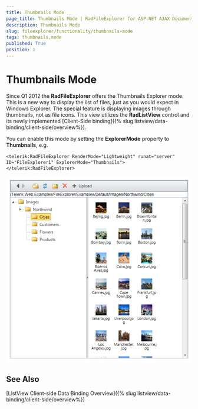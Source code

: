 ```yaml
---
title: Thumbnails Mode
page_title: Thumbnails Mode | RadFileExplorer for ASP.NET AJAX Documentation
description: Thumbnails Mode
slug: fileexplorer/functionality/thumbnails-mode
tags: thumbnails,mode
published: True
position: 1
---
```


# Thumbnails Mode

Since Q1 2012 the **RadFileExplorer** offers the Thumbnails Explorer mode. This is a new way to display the list of files, just as you would expect in Windows Explorer. The special feature is displaying images through thumbnails, not as file icons. This view utilizes the **RadListView** control and its newly implemented [Client-Side binding]({% slug listview/data-binding/client-side/overview%}).

You can enable this mode by setting the **ExplorerMode** property to **Thumbnails**, e.g.

````ASP.NET
<telerik:RadFileExplorer RenderMode="Lightweight" runat="server" ID="FileExplorer1" ExplorerMode="Thumbnails"></telerik:RadFileExplorer>
````

![radfileexplorer-thumbnails-mode-preview](images/radfileexplorer-thumbnails-mode-preview.png)

## See Also

[ListView Client-side Data Binding Overview]({% slug listview/data-binding/client-side/overview%})
